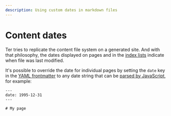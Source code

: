 ```yaml
---
description: Using custom dates in markdown files
---
```


# Content dates

Ter tries to replicate the content file system on a generated site. And with
that philosophy, the dates displayed on pages and in the
[index lists](index-pages.md) indicate when file was last modified.

It's possible to override the date for individual pages by setting the `date`
key in the [YAML frontmatter](frontmatter.md) to any date string that can be
[parsed by JavaScript](https://developer.mozilla.org/en-US/docs/Web/JavaScript/Reference/Global_Objects/Date/parse),
for example:

```
---
date: 1995-12-31
---

# My page
```
